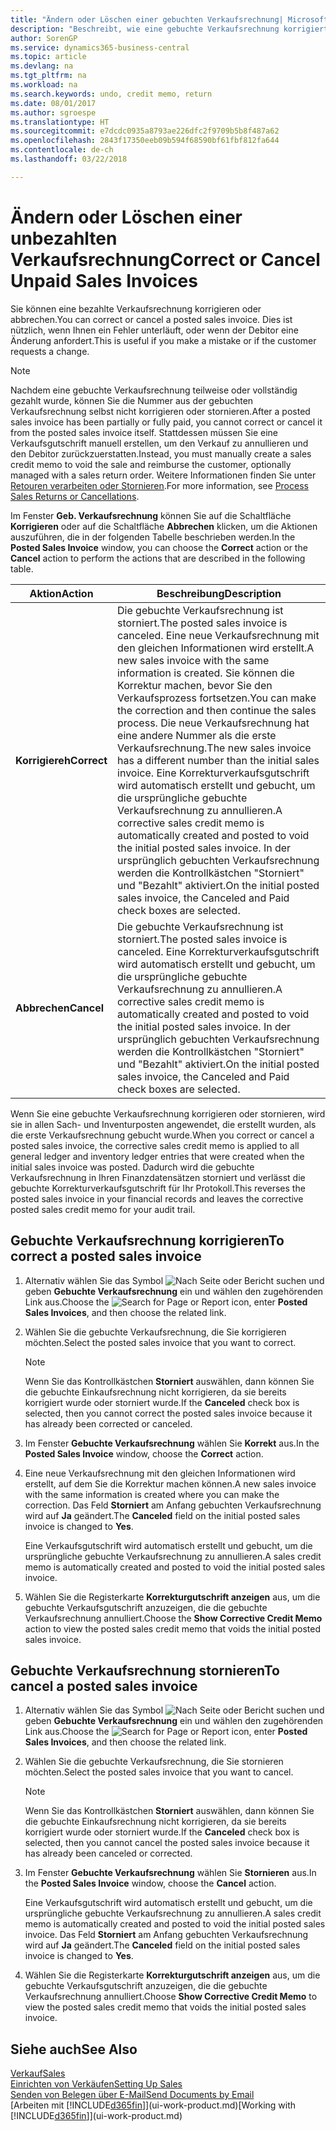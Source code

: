 ```yaml
---
title: "Ändern oder Löschen einer gebuchten Verkaufsrechnung| Microsoft Docs"
description: "Beschreibt, wie eine gebuchte Verkaufsrechnung korrigiert, rückgängig gemacht oder eine Gutschrift angewendet wird."
author: SorenGP
ms.service: dynamics365-business-central
ms.topic: article
ms.devlang: na
ms.tgt_pltfrm: na
ms.workload: na
ms.search.keywords: undo, credit memo, return
ms.date: 08/01/2017
ms.author: sgroespe
ms.translationtype: HT
ms.sourcegitcommit: e7dcdc0935a8793ae226dfc2f9709b5b8f487a62
ms.openlocfilehash: 2843f17350eeb09b594f68590bf61fbf812fa644
ms.contentlocale: de-ch
ms.lasthandoff: 03/22/2018

---
```

# <a name="correct-or-cancel-unpaid-sales-invoices"></a><span data-ttu-id="be01e-103">Ändern oder Löschen einer unbezahlten Verkaufsrechnung</span><span class="sxs-lookup"><span data-stu-id="be01e-103">Correct or Cancel Unpaid Sales Invoices</span></span>
<span data-ttu-id="be01e-104">Sie können eine bezahlte Verkaufsrechnung korrigieren oder abbrechen.</span><span class="sxs-lookup"><span data-stu-id="be01e-104">You can correct or cancel a posted sales invoice.</span></span> <span data-ttu-id="be01e-105">Dies ist nützlich, wenn Ihnen ein Fehler unterläuft, oder wenn der Debitor eine Änderung anfordert.</span><span class="sxs-lookup"><span data-stu-id="be01e-105">This is useful if you make a mistake or if the customer requests a change.</span></span>

> [!NOTE]  
>   <span data-ttu-id="be01e-106">Nachdem eine gebuchte Verkaufsrechnung teilweise oder vollständig gezahlt wurde, können Sie die Nummer aus der gebuchten Verkaufsrechnung selbst nicht korrigieren oder stornieren.</span><span class="sxs-lookup"><span data-stu-id="be01e-106">After a posted sales invoice has been partially or fully paid, you cannot correct or cancel it from the posted sales invoice itself.</span></span> <span data-ttu-id="be01e-107">Stattdessen müssen Sie eine Verkaufsgutschrift manuell erstellen, um den Verkauf zu annullieren und den Debitor zurückzuerstatten.</span><span class="sxs-lookup"><span data-stu-id="be01e-107">Instead, you must manually create a sales credit memo to void the sale and reimburse the customer, optionally managed with a sales return order.</span></span> <span data-ttu-id="be01e-108">Weitere Informationen finden Sie unter [Retouren verarbeiten oder Stornieren](sales-how-process-sales-returns-cancellations.md).</span><span class="sxs-lookup"><span data-stu-id="be01e-108">For more information, see [Process Sales Returns or Cancellations](sales-how-process-sales-returns-cancellations.md).</span></span>

<span data-ttu-id="be01e-109">Im Fenster **Geb. Verkaufsrechnung** können Sie auf die Schaltfläche **Korrigieren** oder auf die Schaltfläche **Abbrechen** klicken, um die Aktionen auszuführen, die in der folgenden Tabelle beschrieben werden.</span><span class="sxs-lookup"><span data-stu-id="be01e-109">In the **Posted Sales Invoice** window, you can choose the **Correct** action or the **Cancel** action to perform the actions that are described in the following table.</span></span>

| <span data-ttu-id="be01e-110">Aktion</span><span class="sxs-lookup"><span data-stu-id="be01e-110">Action</span></span> | <span data-ttu-id="be01e-111">Beschreibung</span><span class="sxs-lookup"><span data-stu-id="be01e-111">Description</span></span> |
| --- | --- |
| <span data-ttu-id="be01e-112">**Korrigiereh**</span><span class="sxs-lookup"><span data-stu-id="be01e-112">**Correct**</span></span> |<span data-ttu-id="be01e-113">Die gebuchte Verkaufsrechnung ist storniert.</span><span class="sxs-lookup"><span data-stu-id="be01e-113">The posted sales invoice is canceled.</span></span> <span data-ttu-id="be01e-114">Eine neue Verkaufsrechnung mit den gleichen Informationen wird erstellt.</span><span class="sxs-lookup"><span data-stu-id="be01e-114">A new sales invoice with the same information is created.</span></span> <span data-ttu-id="be01e-115">Sie können die Korrektur machen, bevor Sie den Verkaufsprozess fortsetzen.</span><span class="sxs-lookup"><span data-stu-id="be01e-115">You can make the correction and then continue the sales process.</span></span> <span data-ttu-id="be01e-116">Die neue Verkaufsrechnung hat eine andere Nummer als die erste Verkaufsrechnung.</span><span class="sxs-lookup"><span data-stu-id="be01e-116">The new sales invoice has a different number than the initial sales invoice.</span></span> <span data-ttu-id="be01e-117">Eine Korrekturverkaufsgutschrift wird automatisch erstellt und gebucht, um die ursprüngliche gebuchte Verkaufsrechnung zu annullieren.</span><span class="sxs-lookup"><span data-stu-id="be01e-117">A corrective sales credit memo is automatically created and posted to void the initial posted sales invoice.</span></span> <span data-ttu-id="be01e-118">In der ursprünglich gebuchten Verkaufsrechnung werden die Kontrollkästchen "Storniert" und "Bezahlt" aktiviert.</span><span class="sxs-lookup"><span data-stu-id="be01e-118">On the initial posted sales invoice, the Canceled and Paid check boxes are selected.</span></span> |
| <span data-ttu-id="be01e-119">**Abbrechen**</span><span class="sxs-lookup"><span data-stu-id="be01e-119">**Cancel**</span></span> |<span data-ttu-id="be01e-120">Die gebuchte Verkaufsrechnung ist storniert.</span><span class="sxs-lookup"><span data-stu-id="be01e-120">The posted sales invoice is canceled.</span></span> <span data-ttu-id="be01e-121">Eine Korrekturverkaufsgutschrift wird automatisch erstellt und gebucht, um die ursprüngliche gebuchte Verkaufsrechnung zu annullieren.</span><span class="sxs-lookup"><span data-stu-id="be01e-121">A corrective sales credit memo is automatically created and posted to void the initial posted sales invoice.</span></span> <span data-ttu-id="be01e-122">In der ursprünglich gebuchten Verkaufsrechnung werden die Kontrollkästchen "Storniert" und "Bezahlt" aktiviert.</span><span class="sxs-lookup"><span data-stu-id="be01e-122">On the initial posted sales invoice, the Canceled and Paid check boxes are selected.</span></span> |

<span data-ttu-id="be01e-123">Wenn Sie eine gebuchte Verkaufsrechnung korrigieren oder stornieren, wird sie in allen Sach- und Inventurposten angewendet, die erstellt wurden, als die erste Verkaufsrechnung gebucht wurde.</span><span class="sxs-lookup"><span data-stu-id="be01e-123">When you correct or cancel a posted sales invoice, the corrective sales credit memo is applied to all general ledger and inventory ledger entries that were created when the initial sales invoice was posted.</span></span> <span data-ttu-id="be01e-124">Dadurch wird die gebuchte Verkaufsrechnung in Ihren Finanzdatensätzen storniert und verlässt die gebuchte Korrekturverkaufsgutschrift für Ihr Protokoll.</span><span class="sxs-lookup"><span data-stu-id="be01e-124">This reverses the posted sales invoice in your financial records and leaves the corrective posted sales credit memo for your audit trail.</span></span>

## <a name="to-correct-a-posted-sales-invoice"></a><span data-ttu-id="be01e-125">Gebuchte Verkaufsrechnung korrigieren</span><span class="sxs-lookup"><span data-stu-id="be01e-125">To correct a posted sales invoice</span></span>
1. <span data-ttu-id="be01e-126">Alternativ wählen Sie das Symbol ![Nach Seite oder Bericht suchen](media/ui-search/search_small.png "Nach Seite oder Bericht suchen") und geben **Gebuchte Verkaufsrechnung** ein und wählen den zugehörenden Link aus.</span><span class="sxs-lookup"><span data-stu-id="be01e-126">Choose the ![Search for Page or Report](media/ui-search/search_small.png "Search for Page or Report icon") icon, enter **Posted Sales Invoices**, and then choose the related link.</span></span>  
2. <span data-ttu-id="be01e-127">Wählen Sie die gebuchte Verkaufsrechnung, die Sie korrigieren möchten.</span><span class="sxs-lookup"><span data-stu-id="be01e-127">Select the posted sales invoice that you want to correct.</span></span>

    > [!NOTE]  
    >   <span data-ttu-id="be01e-128">Wenn Sie das Kontrollkästchen **Storniert** auswählen, dann können Sie die gebuchte Einkaufsrechnung nicht korrigieren, da sie bereits korrigiert wurde oder storniert wurde.</span><span class="sxs-lookup"><span data-stu-id="be01e-128">If the **Canceled** check box is selected, then you cannot correct the posted sales invoice because it has already been corrected or canceled.</span></span>
3. <span data-ttu-id="be01e-129">Im Fenster **Gebuchte Verkaufsrechnung** wählen Sie **Korrekt** aus.</span><span class="sxs-lookup"><span data-stu-id="be01e-129">In the **Posted Sales Invoice** window, choose the **Correct** action.</span></span>  
4. <span data-ttu-id="be01e-130">Eine neue Verkaufsrechnung mit den gleichen Informationen wird erstellt, auf dem Sie die Korrektur machen können.</span><span class="sxs-lookup"><span data-stu-id="be01e-130">A new sales invoice with the same information is created where you can make the correction.</span></span> <span data-ttu-id="be01e-131">Das Feld **Storniert** am Anfang gebuchten Verkaufsrechnung wird auf **Ja** geändert.</span><span class="sxs-lookup"><span data-stu-id="be01e-131">The **Canceled** field on the initial posted sales invoice is changed to **Yes**.</span></span>

    <span data-ttu-id="be01e-132">Eine Verkaufsgutschrift wird automatisch erstellt und gebucht, um die ursprüngliche gebuchte Verkaufsrechnung zu annullieren.</span><span class="sxs-lookup"><span data-stu-id="be01e-132">A sales credit memo is automatically created and posted to void the initial posted sales invoice.</span></span>
5. <span data-ttu-id="be01e-133">Wählen Sie die Registerkarte **Korrekturgutschrift anzeigen** aus, um die gebuchte Verkaufsgutschrift anzuzeigen, die die gebuchte Verkaufsrechnung annulliert.</span><span class="sxs-lookup"><span data-stu-id="be01e-133">Choose the **Show Corrective Credit Memo** action to view the posted sales credit memo that voids the initial posted sales invoice.</span></span>

## <a name="to-cancel-a-posted-sales-invoice"></a><span data-ttu-id="be01e-134">Gebuchte Verkaufsrechnung stornieren</span><span class="sxs-lookup"><span data-stu-id="be01e-134">To cancel a posted sales invoice</span></span>
1. <span data-ttu-id="be01e-135">Alternativ wählen Sie das Symbol ![Nach Seite oder Bericht suchen](media/ui-search/search_small.png "Nach Seite oder Bericht suchen") und geben **Gebuchte Verkaufsrechnung** ein und wählen den zugehörenden Link aus.</span><span class="sxs-lookup"><span data-stu-id="be01e-135">Choose the ![Search for Page or Report](media/ui-search/search_small.png "Search for Page or Report icon") icon, enter **Posted Sales Invoices**, and then choose the related link.</span></span>  
2. <span data-ttu-id="be01e-136">Wählen Sie die gebuchte Verkaufsrechnung, die Sie stornieren möchten.</span><span class="sxs-lookup"><span data-stu-id="be01e-136">Select the posted sales invoice that you want to cancel.</span></span>

    > [!NOTE]  
    >   <span data-ttu-id="be01e-137">Wenn Sie das Kontrollkästchen **Storniert** auswählen, dann können Sie die gebuchte Einkaufsrechnung nicht korrigieren, da sie bereits korrigiert wurde oder storniert wurde.</span><span class="sxs-lookup"><span data-stu-id="be01e-137">If the **Canceled** check box is selected, then you cannot cancel the posted sales invoice because it has already been canceled or corrected.</span></span>
3. <span data-ttu-id="be01e-138">Im Fenster **Gebuchte Verkaufsrechnung** wählen Sie **Stornieren** aus.</span><span class="sxs-lookup"><span data-stu-id="be01e-138">In the **Posted Sales Invoice** window, choose the **Cancel** action.</span></span>

    <span data-ttu-id="be01e-139">Eine Verkaufsgutschrift wird automatisch erstellt und gebucht, um die ursprüngliche gebuchte Verkaufsrechnung zu annullieren.</span><span class="sxs-lookup"><span data-stu-id="be01e-139">A sales credit memo is automatically created and posted to void the initial posted sales invoice.</span></span> <span data-ttu-id="be01e-140">Das Feld **Storniert** am Anfang gebuchten Verkaufsrechnung wird auf **Ja** geändert.</span><span class="sxs-lookup"><span data-stu-id="be01e-140">The **Canceled** field on the initial posted sales invoice is changed to **Yes**.</span></span>
4. <span data-ttu-id="be01e-141">Wählen Sie die Registerkarte **Korrekturgutschrift anzeigen** aus, um die gebuchte Verkaufsgutschrift anzuzeigen, die die gebuchte Verkaufsrechnung annulliert.</span><span class="sxs-lookup"><span data-stu-id="be01e-141">Choose **Show Corrective Credit Memo** to view the posted sales credit memo that voids the initial posted sales invoice.</span></span>

## <a name="see-also"></a><span data-ttu-id="be01e-142">Siehe auch</span><span class="sxs-lookup"><span data-stu-id="be01e-142">See Also</span></span>
[<span data-ttu-id="be01e-143">Verkauf</span><span class="sxs-lookup"><span data-stu-id="be01e-143">Sales</span></span>](sales-manage-sales.md)  
[<span data-ttu-id="be01e-144">Einrichten von Verkäufen</span><span class="sxs-lookup"><span data-stu-id="be01e-144">Setting Up Sales</span></span>](sales-setup-sales.md)  
[<span data-ttu-id="be01e-145">Senden von Belegen über E-Mail</span><span class="sxs-lookup"><span data-stu-id="be01e-145">Send Documents by Email</span></span>](ui-how-send-documents-email.md)  
<span data-ttu-id="be01e-146">[Arbeiten mit [!INCLUDE[d365fin](includes/d365fin_md.md)]](ui-work-product.md)</span><span class="sxs-lookup"><span data-stu-id="be01e-146">[Working with [!INCLUDE[d365fin](includes/d365fin_md.md)]](ui-work-product.md)</span></span>

